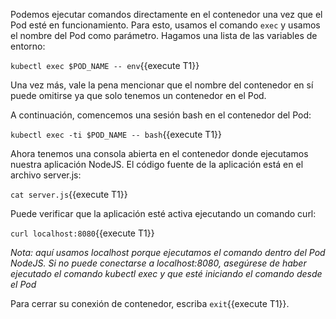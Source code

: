 Podemos ejecutar comandos directamente en el contenedor una vez que el Pod esté en funcionamiento.
Para esto, usamos el comando `exec` y usamos el nombre del Pod como parámetro. Hagamos una lista de las variables de entorno:

`kubectl exec $POD_NAME -- env`{{execute T1}}

Una vez más, vale la pena mencionar que el nombre del contenedor en sí puede omitirse ya que solo tenemos un contenedor en el Pod.

A continuación, comencemos una sesión bash en el contenedor del Pod:

`kubectl exec -ti $POD_NAME -- bash`{{execute T1}}

Ahora tenemos una consola abierta en el contenedor donde ejecutamos nuestra aplicación NodeJS. El código fuente de la aplicación está en el archivo server.js:

`cat server.js`{{execute T1}}

Puede verificar que la aplicación esté activa ejecutando un comando curl:

`curl localhost:8080`{{execute T1}}

*Nota: aquí usamos localhost porque ejecutamos el comando dentro del Pod NodeJS. Si no puede conectarse a localhost:8080, asegúrese de haber ejecutado el comando kubectl exec y que esté iniciando el comando desde el Pod*

Para cerrar su conexión de contenedor, escriba `exit`{{execute T1}}.
